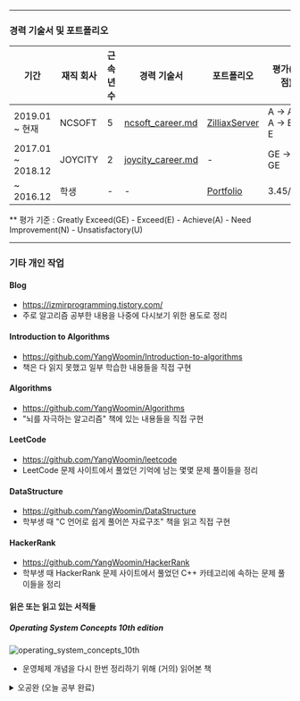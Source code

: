 
-----------------------------------------------------------------------------------

### 경력 기술서 및 포트폴리오

| 기간 | 재직 회사 | 근속년수 | 경력 기술서 | 포트폴리오 | 평가(학점) |
|----------|----------|----------|----------|----------|----------|
| 2019.01 ~ 현재 | NCSOFT | 5 | [ncsoft_career.md](ncsoft_career.md) | [ZilliaxServer](https://github.com/YangWoomin/ZilliaxServer) | A -> A -> A -> E -> E |
| 2017.01 ~ 2018.12 | JOYCITY | 2 | [joycity_career.md](joycity_career.md) | - | GE -> GE |
| ~ 2016.12 | 학생 | - | - | [Portfolio](https://github.com/YangWoomin/Portfolio) | 3.45/4.5 |

** 평가 기준 : Greatly Exceed(GE) - Exceed(E) - Achieve(A) - Need Improvement(N) - Unsatisfactory(U)

-----------------------------------------------------------------------------------

### 기타 개인 작업
#### Blog
* https://izmirprogramming.tistory.com/
* 주로 알고리즘 공부한 내용을 나중에 다시보기 위한 용도로 정리
#### Introduction to Algorithms 
* https://github.com/YangWoomin/Introduction-to-algorithms
* 책은 다 읽지 못했고 일부 학습한 내용들을 직접 구현
#### Algorithms 
* https://github.com/YangWoomin/Algorithms
* "뇌를 자극하는 알고리즘" 책에 있는 내용들을 직접 구현
#### LeetCode
* https://github.com/YangWoomin/leetcode
* LeetCode 문제 사이트에서 풀었던 기억에 남는 몇몇 문제 풀이들을 정리
#### DataStructure
* https://github.com/YangWoomin/DataStructure
* 학부생 때 "C 언어로 쉽게 풀어쓴 자료구조" 책을 읽고 직접 구현
#### HackerRank
* https://github.com/YangWoomin/HackerRank
* 학부생 때 HackerRank 문제 사이트에서 풀었던 C++ 카테고리에 속하는 문제 풀이들을 정리
#### 읽은 또는 읽고 있는 서적들
##### Operating System Concepts 10th edition
![operating_system_concepts_10th](https://github.com/user-attachments/assets/8be13faa-ee98-4676-a09e-915fcfee80eb)

* 운영체제 개념을 다시 한번 정리하기 위해 (거의) 읽어본 책

<details>
<summary>오공완 (오늘 공부 완료)</summary>

![KakaoTalk_20240826_004124601_01](https://github.com/user-attachments/assets/13d1846d-121f-4a2e-91e3-54243f65e5a8)
![KakaoTalk_20240826_004124601](https://github.com/user-attachments/assets/a5a9bc98-da73-4602-959c-9fa331df0eae)

</details>

